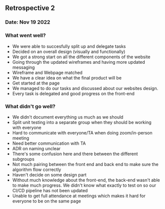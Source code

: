 ## Retrospective 2
### Date: Nov 19 2022
### What went well?
- We were able to succesfully split up and delegate tasks
- Decided on an overall design (visually and functionally)
- We got a strong start on all the different components of the website
- Going through the updated wireframes and having more updated messaging
- Wireframe and Webpage matched
- We have a clear idea on what the final product will be
- Get started at the page
- We managed to do our tasks and discussed about our websites design.
- Every task is delegated and good progress on the front-end
### What didn't go well?
- We didn't document everything us much as we should
- Split unit testing into a separate group when they should be working with everyone
- Hard to communicate with everyone/TA when doing zoom/in-person meeting
- Need better communication with TA
- ADR on naming unclear
- There's some confusion here and there between the different subgroups
- Not much pairing between the front end and back end to make sure the algorithm flow correctly
- Haven't decide on some design part
- Without much knowledge about the front-end, the back-end wasn't able to make much progress. We didn't know what exactly to test on so our CI/CD pipeline has not been updated
- Unable to get full attendance at meetings which makes it hard for everyone to be on the same page
